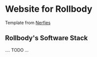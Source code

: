 # Website for Rollbody

Template from [Nerfies](https://github.com/nerfies/nerfies.github.io)

## Rollbody's Software Stack

.... TODO ...